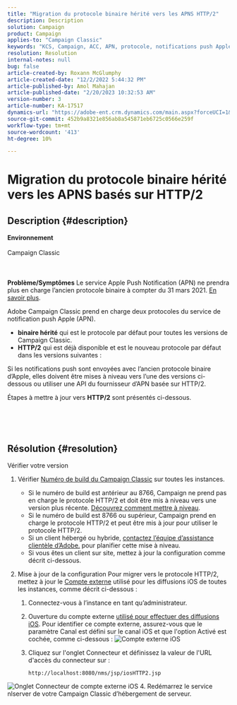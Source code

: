 ```yaml
---
title: "Migration du protocole binaire hérité vers les APNS HTTP/2"
description: Description
solution: Campaign
product: Campaign
applies-to: "Campaign Classic"
keywords: "KCS, Campaign, ACC, APN, protocole, notifications push Apple"
resolution: Resolution
internal-notes: null
bug: false
article-created-by: Roxann McGlumphy
article-created-date: "12/2/2022 5:44:32 PM"
article-published-by: Amol Mahajan
article-published-date: "2/20/2023 10:32:53 AM"
version-number: 3
article-number: KA-17517
dynamics-url: "https://adobe-ent.crm.dynamics.com/main.aspx?forceUCI=1&pagetype=entityrecord&etn=knowledgearticle&id=f6cc88f5-6872-ed11-9561-6045bd006079"
source-git-commit: 452b9a8321e856ab8a545871eb6725c0566e259f
workflow-type: tm+mt
source-wordcount: '413'
ht-degree: 10%

---
```


# Migration du protocole binaire hérité vers les APNS basés sur HTTP/2

## Description {#description}

<b>Environnement</b><br><br>Campaign Classic<br><br> <br><br><b>Problème/Symptômes</b>
Le service Apple Push Notification (APN) ne prendra plus en charge l’ancien protocole binaire à compter du 31 mars 2021. [En savoir plus](https://developer.apple.com/news/?id=c88acm2b).

Adobe Campaign Classic prend en charge deux protocoles du service de notification push Apple (APN).

- <b>binaire hérité</b> qui est le protocole par défaut pour toutes les versions de Campaign Classic.
- <b>HTTP/2</b> qui est déjà disponible et est le nouveau protocole par défaut dans les versions suivantes :


Si les notifications push sont envoyées avec l’ancien protocole binaire d’Apple, elles doivent être mises à niveau vers l’une des versions ci-dessous ou utiliser une API du fournisseur d’APN basée sur HTTP/2.

Étapes à mettre à jour vers <b>HTTP/2</b> sont présentés ci-dessous.


<br><br> 

## Résolution {#resolution}

Vérifier votre version
1. Vérifier [Numéro de build du Campaign Classic](https://experienceleague.adobe.com/docs/campaign-classic/using/getting-started/starting-with-adobe-campaign/launching-adobe-campaign.html?lang=fr#getting-your-campaign-version) sur toutes les instances.

   - Si le numéro de build est antérieur au 8766, Campaign ne prend pas en charge le protocole HTTP/2 et doit être mis à niveau vers une version plus récente. [Découvrez comment mettre à niveau](https://experienceleague.adobe.com/docs/campaign-classic/using/monitoring-campaign-classic/updating-adobe-campaign/build-upgrade.html?lang=en#performing-a-build-upgrade).
   - Si le numéro de build est 8766 ou supérieur, Campaign prend en charge le protocole HTTP/2 et peut être mis à jour pour utiliser le protocole HTTP/2.
   - Si un client hébergé ou hybride, [contactez l’équipe d’assistance clientèle d’Adobe.](https://experienceleague.adobe.com/docs/customer-one/using/home.html?lang=fr) pour planifier cette mise à niveau.
   - Si vous êtes un client sur site, mettez à jour la configuration comme décrit ci-dessous.
2. Mise à jour de la configuration Pour migrer vers le protocole HTTP/2, mettez à jour le [Compte externe](https://experienceleague.adobe.com/docs/campaign-classic/using/installing-campaign-classic/accessing-external-database/external-accounts.html?lang=en) utilisé pour les diffusions iOS de toutes les instances, comme décrit ci-dessous :

   1. Connectez-vous à l’instance en tant qu’administrateur.
   2. Ouverture du compte externe [utilisé pour effectuer des diffusions iOS](https://experienceleague.adobe.com/docs/campaign-classic/using/sending-messages/sending-push-notifications/configure-the-mobile-app/configuring-the-mobile-application.html?lang=fr). Pour identifier ce compte externe, assurez-vous que le paramètre Canal est défini sur le canal iOS et que l&#39;option Activé est cochée, comme ci-dessous : ![Compte externe iOS](https://helpx.adobe.com/content/dam/help/en/campaign/kb/migrate-to-http2/jcr_content/main-pars/procedure/proc_par/step_1/step_par/image/iOS-ext-account.png "iOS-ext-account")
   3. Cliquez sur l&#39;onglet Connecteur et définissez la valeur de l&#39;URL d&#39;accès du connecteur sur :

      ```
      http://localhost:8080/nms/jsp/iosHTTP2.jsp
      ```

![Onglet Connecteur de compte externe iOS](https://helpx.adobe.com/content/dam/help/en/campaign/kb/migrate-to-http2/jcr_content/main-pars/procedure/proc_par/step/step_par/image/iOs-ext-account-connector.png "iOS-ext-account-connector")
4. Redémarrez le service nlserver de votre Campaign Classic d’hébergement de serveur.

